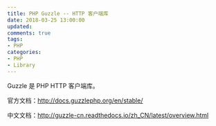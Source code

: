 ```yaml
---
title: PHP Guzzle -- HTTP 客户端库
date: 2018-03-25 13:00:00
updated:
comments: true
tags:
- PHP
categories:
- PHP
- Library
---
```


Guzzle 是 PHP HTTP 客户端库。

官方文档：http://docs.guzzlephp.org/en/stable/

中文文档：http://guzzle-cn.readthedocs.io/zh_CN/latest/overview.html

<!--more-->
